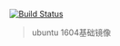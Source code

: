 [![Build Status](https://travis-ci.org/goodrain-apps/ubuntu.svg?branch=16.04)](https://travis-ci.org/goodrain-apps/ubuntu)

> ubuntu 1604基础镜像